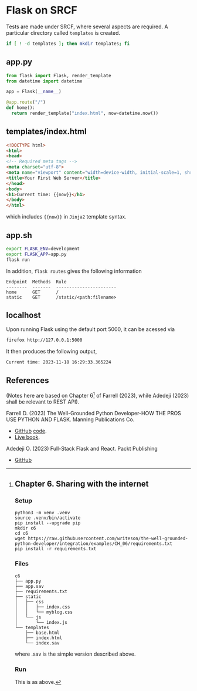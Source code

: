 # Flask on SRCF

Tests are made under SRCF, where several aspects are required. A particular directory called `templates` is created.

```bash
if [ ! -d templates ]; then mkdir templates; fi
```

## app.py

```python
from flask import Flask, render_template
from datetime import datetime

app = Flask(__name__)

@app.route("/")
def home():
  return render_template("index.html", now=datetime.now())
```

## templates/index.html

```html
<!DOCTYPE html>
<html>
<head>
<!-- Required meta tags -->
<meta charset="utf-8">
<meta name="viewport" content="width=device-width, initial-scale=1, shrink-to-fit=no">
<title>Your First Web Server</title>
</head>
<body>
<h1>Current time: {{now}}</h1>
</body>
</html>
```

which includes `{{now}}` in `Jinja2` template syntax.

## app.sh

```bash
export FLASK_ENV=development
export FLASK_APP=app.py
flask run
```

In addition, `flask routes` gives the following information

```
Endpoint  Methods  Rule
--------  -------  -----------------------
home      GET      /
static    GET      /static/<path:filename>
```

## localhost

Upon running Flask using the default port 5000, it can be acessed via

```bash
firefox http://127.0.0.1:5000
```

It then produces the following output,

```
Current time: 2023-11-18 16:29:33.365224
```

## References

(Notes here are based on Chapter 6[^chapter6] of Farrell (2023), while Adedeji (2023) shall be relevant to REST API).

Farrell D. (2023) The Well-Grounded Python Developer-HOW THE PROS USE PYTHON AND FLASK. Manning Publications Co.

- [GitHub](https://github.com/writeson) [code](https://github.com/writeson/the-well-grounded-python-developer).
- [Live book](https://livebook.manning.com/book/the-well-grounded-python-developer/).

Adedeji O. (2023) Full-Stack Flask and React. Packt Publishing

- [GitHub](https://github.com/PacktPublishing/Full-Stack-Flask-and-React)

[^chapter6]: ## Chapter 6. Sharing with the internet

    ### Setup

    ```
    python3 -m venv .venv
    source .venv/bin/activate
    pip install --upgrade pip
    mkdir c6
    cd c6
    wget https://raw.githubusercontent.com/writeson/the-well-grounded-python-developer/integration/examples/CH_06/requirements.txt
    pip install -r requirements.txt
    ```

    ### Files

    ```
    c6
    ├── app.py
    ├── app.sav
    ├── requirements.txt
    ├── static
    │   ├── css
    │   │   ├── index.css
    │   │   └── myblog.css
    │   └── js
    │       └── index.js
    └── templates
        ├── base.html
        ├── index.html
        └── index.sav
    ```

    where .sav is the simple version described above.

    ### Run

    This is as above.

